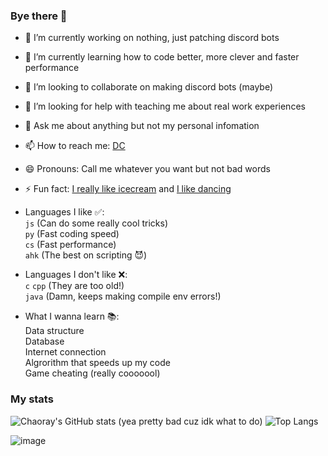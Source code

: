 ### Bye there 👋

- 🔭 I’m currently working on nothing, just patching discord bots
- 🌱 I’m currently learning how to code better, more clever and faster performance
- 👯 I’m looking to collaborate on making discord bots (maybe)
- 🤔 I’m looking for help with teaching me about real work experiences
- 💬 Ask me about anything but not my personal infomation
- 📫 How to reach me: [DC](https://discord.com/users/731018913097449533)
- 😄 Pronouns: Call me whatever you want but not bad words
- ⚡ Fun fact: [I really like icecream](https://www.youtube.com/watch?v=rhfVXoEhd1c) and [I like dancing](https://www.youtube.com/watch?v=dQw4w9WgXcQ)

- Languages I like ✅:  
`js`  (Can do some really cool tricks)  
`py`  (Fast coding speed)  
`cs`  (Fast performance)  
`ahk`  (The best on scripting 😈)  

- Languages I don't like ❌:  
`c` `cpp` (They are too old!)  
`java`  (Damn, keeps making compile env errors!)  

- What I wanna learn 📚:  
Data structure  
Database  
Internet connection  
Algrorithm that speeds up my code  
Game cheating (really cooooool)  

### My stats
![Chaoray's GitHub stats](https://github-readme-stats.vercel.app/api?username=Chaoray&show_icons=true&bg_color=0,777,003153&title_color=fff&text_color=fff)
(yea pretty bad cuz idk what to do)
![Top Langs](
https://github-readme-stats.vercel.app/api/top-langs/?username=Chaoray&layout=compact&bg_color=30,e96443,904e95&title_color=fff&text_color=fff)

![image](https://user-images.githubusercontent.com/65358638/173213130-a8f384e7-d6df-40ac-9ef2-634c503412d0.png)
